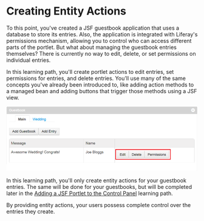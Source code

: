 # Creating Entity Actions [](id=creating-entity-actions)

To this point, you've created a JSF guestbook application that uses a database
to store its entries. Also, the application is integrated with Liferay's
permissions mechanism, allowing you to control who can access different parts of
the portlet. But what about managing the guestbook entries themselves? There is
currently no way to edit, delete, or set permissions on individual entries. 

In this learning path, you'll create portlet actions to edit entries,
set permissions for entries, and delete entries. You'll use many of the same
concepts you've already been introduced to, like adding action methods to a
managed bean and adding buttons that trigger those methods using a JSF view. 

![Figure 1: In this learning path, you'll add the *Edit*, *Permissions*, and *Delete* buttons for your *Entry* entities.](../../images/edit-permissions-delete.png)

In this learning path, you'll only create entity actions for your guestbook
entries. The same will be done for your guestbooks, but will be completed later
in the
[Adding a JSF Portlet to the Control Panel](/develop/learning-paths/jsf/-/knowledge_base/6-2/adding-a-jsf-portlet-to-the-control-panel)
learning path.

By providing entity actions, your users possess complete control over the
entries they create. 
